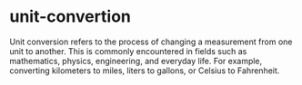 # unit-convertion
Unit conversion refers to the process of changing a measurement from one unit to another. This is commonly encountered in fields such as mathematics, physics, engineering, and everyday life. For example, converting kilometers to miles, liters to gallons, or Celsius to Fahrenheit.
